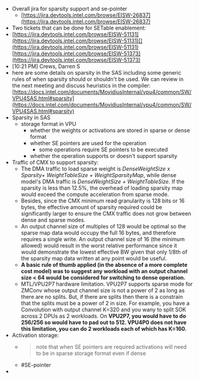 - Overall jira for sparsity support and se-pointer
	- [https://jira.devtools.intel.com/browse/EISW-26837](https://jira.devtools.intel.com/browse/EISW-26837)
- Two tickets that can be done for SETable enablement:
- [https://jira.devtools.intel.com/browse/EISW-51131](https://jira.devtools.intel.com/browse/EISW-51131)[](https://jira.devtools.intel.com/browse/EISW-51131)[https://jira.devtools.intel.com/browse/EISW-51373](https://jira.devtools.intel.com/browse/EISW-51373)
- [10:21 PM] Crews, Darren S
- here are some details on sparsity in the SAS including some generic rules of when sparsity should or shouldn't be used.  We can review in the next meeting and discuss heuristics in the compiler: [https://docs.intel.com/documents/MovidiusInternal/vpu4/common/SW/VPU4SAS.html#sparsity](https://docs.intel.com/documents/MovidiusInternal/vpu4/common/SW/VPU4SAS.html#sparsity)
- Sparsity in SAS
	- storage format in VPU
		- whether the weights or activations are stored in sparse or dense format
		- whether SE pointers are used for the operation
			- some operations require SE pointers to be executed
		- whether the operation supports or doesn't support sparsity
- Traffic of CMX to support sparsity:
	- The DMA traffic to load sparse weight is _DenseWeightSize x Sparsity+ WeightTableSize + WeightSparsityMap_, while dense model's DMA traffic is _DenseWeightSize + WeightTableSize_. If the sparsity is less than 12.5%, the overhead of loading sparsity map would exceed the compute acceleration from sparse mode.
	- Besides, since the CMX minimum read granularity is 128 bits or 16 bytes, the effective amount of sparsity required could be significantly larger to ensure the CMX traffic does not grow between dense and sparse modes.
	- An output channel size of multiples of 128 would be optimal so the sparse map data would occupy the full 16 bytes, and therefore requires a single write. An output channel size of 16 (the minimum allowed) would result in the worst relative performance since it would demonstrate the lowest effective BW given that only 1/8th of the sparsity map data written at any point would be useful.
	- **A basic rule of thumb applied (in the absence of a more complete cost model) was to suggest any workload with an output channel size < 64 would be considered for switching to dense operation.**
	- MTL/VPU2P7 hardware limitation. VPU2P7 supports sparse mode for ZMConv whose output channel size is not a power of 2 as long as there are no splits. But, if there are splits then there is a constrain that the splits must be a power of 2 in size. For example, you have a Convolution with output channel K=320 and you wany to split SOK across 2 DPUs as 2 workloads. On **VPU2P7, you would have to do 256/256 so would have to pad out to 512. VPU4P0 does not have this limitation, you can do 2 workloads each of which has K=160.**
- Activation storage:
	- > note that when SE pointers are required activations will need to be in sparse storage format even if dense
	- #SE-pointer
-